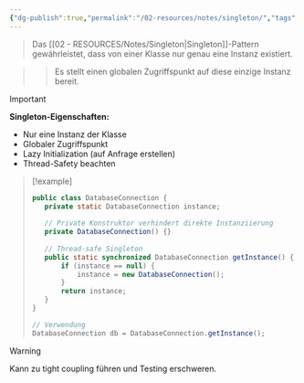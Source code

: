 ```yaml
---
{"dg-publish":true,"permalink":"/02-resources/notes/singleton/","tags":["design-patterns/erzeugung","oop/instanziierung"],"noteIcon":"","updated":"2025-09-16T23:41:26.000+02:00"}
---
```



>Das [[02 - RESOURCES/Notes/Singleton\|Singleton]]-Pattern gewährleistet, dass von einer Klasse nur genau eine Instanz existiert.

>>Es stellt einen globalen Zugriffspunkt auf diese einzige Instanz bereit.

>[!important] 
>**Singleton-Eigenschaften:**
>- Nur eine Instanz der Klasse
>- Globaler Zugriffspunkt
>- Lazy Initialization (auf Anfrage erstellen)
>- Thread-Safety beachten

>[!example] 
>```java
>public class DatabaseConnection {
>    private static DatabaseConnection instance;
>    
>    // Private Konstruktor verhindert direkte Instanziierung
>    private DatabaseConnection() {}
>    
>    // Thread-safe Singleton
>    public static synchronized DatabaseConnection getInstance() {
>        if (instance == null) {
>            instance = new DatabaseConnection();
>        }
>        return instance;
>    }
>}
>
>// Verwendung
>DatabaseConnection db = DatabaseConnection.getInstance();
>```

>[!warning] 
>Kann zu tight coupling führen und Testing erschweren.